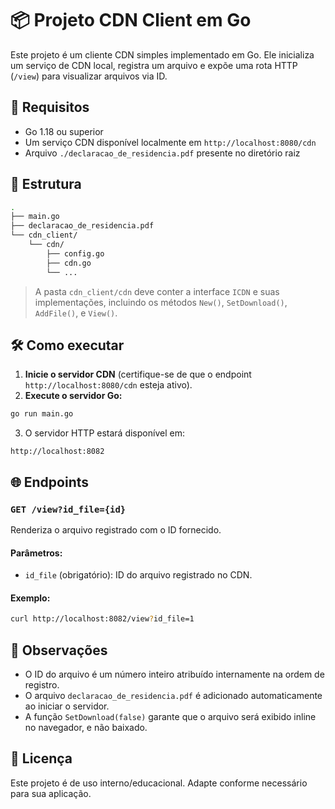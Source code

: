 # 📦 Projeto CDN Client em Go

Este projeto é um cliente CDN simples implementado em Go. Ele inicializa um serviço de CDN local, registra um arquivo e expõe uma rota HTTP (`/view`) para visualizar arquivos via ID.

## 🚀 Requisitos

- Go 1.18 ou superior
- Um serviço CDN disponível localmente em `http://localhost:8080/cdn`
- Arquivo `./declaracao_de_residencia.pdf` presente no diretório raiz

## 📂 Estrutura

```bash
.
├── main.go
├── declaracao_de_residencia.pdf
└── cdn_client/
    └── cdn/
        ├── config.go
        ├── cdn.go
        └── ...
```

> A pasta `cdn_client/cdn` deve conter a interface `ICDN` e suas implementações, incluindo os métodos `New()`, `SetDownload()`, `AddFile()`, e `View()`.

## 🛠️ Como executar

1. **Inicie o servidor CDN** (certifique-se de que o endpoint `http://localhost:8080/cdn` esteja ativo).
2. **Execute o servidor Go:**

```bash
go run main.go
```

3. O servidor HTTP estará disponível em:

```
http://localhost:8082
```

## 🌐 Endpoints

### `GET /view?id_file={id}`

Renderiza o arquivo registrado com o ID fornecido.

#### Parâmetros:
- `id_file` (obrigatório): ID do arquivo registrado no CDN.

#### Exemplo:

```bash
curl http://localhost:8082/view?id_file=1
```

## 📄 Observações

- O ID do arquivo é um número inteiro atribuído internamente na ordem de registro.
- O arquivo `declaracao_de_residencia.pdf` é adicionado automaticamente ao iniciar o servidor.
- A função `SetDownload(false)` garante que o arquivo será exibido inline no navegador, e não baixado.

## 📌 Licença

Este projeto é de uso interno/educacional. Adapte conforme necessário para sua aplicação.
